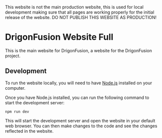 This website is not the main production website, this is used for local development making sure that all pages are working properly for the initial release of the website. DO NOT PUBLISH THIS WEBSITE AS PRODUCTION!

# DrigonFusion Website Full

This is the main website for DrigonFusion, a website for the DrigonFusion project.

## Development

To run the website locally, you will need to have [Node.js](https://nodejs.org/) installed on your computer.

Once you have Node.js installed, you can run the following command to start the development server:

```
npm run dev
```

This will start the development server and open the website in your default web browser. You can then make changes to the code and see the changes reflected in the website.